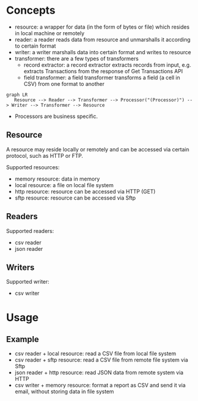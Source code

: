 # Concepts
- resource: a wrapper for data (in the form of bytes or file) which resides in local machine or remotely
- reader: a reader reads data from resource and unmarshalls it according to certain format
- writer: a writer marshalls data into certain format and writes to resource
- transformer: there are a few types of transformers
  - record extractor: a record extractor extracts records from input, e.g. extracts Transactions from the response of Get Transactions API
  - field transformer: a field transformer transforms a field (a cell in CSV) from one format to another

```mermaid
graph LR
   Resource --> Reader --> Transformer --> Processor("(Processor)") --> Writer --> Transformer --> Resource
```

- Processors are business specific.

## Resource
A resource may reside locally or remotely and can be accessed via certain protocol, such as HTTP or FTP.

Supported resources:
- memory resource: data in memory
- local resource: a file on local file system
- http resource: resource can be accessed via HTTP (GET)
- sftp resource: resource can be accessed via Sftp

## Readers
Supported readers:
- csv reader
- json reader

## Writers
Supported writer:
- csv writer

# Usage
## Example
- csv reader + local resource: read a CSV file from local file system
- csv reader + sftp resource: read a CSV file from remote file system via Sftp
- json reader + http resource: read JSON data from remote system via HTTP
- csv writer + memory resource: format a report as CSV and send it via email, without storing data in file system
